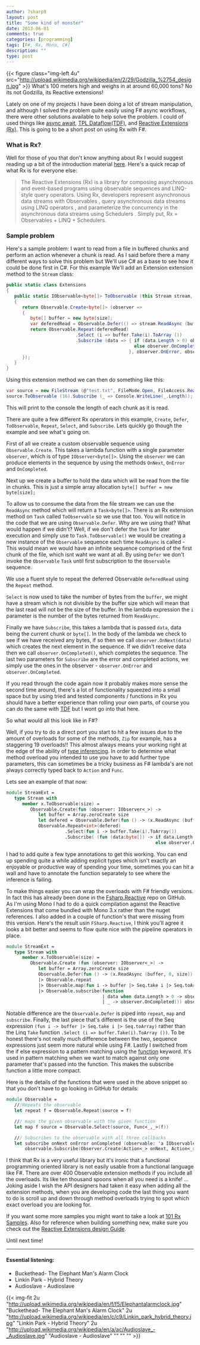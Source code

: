 ```yaml
---
author: 7sharp9
layout: post
title: "Some kind of monster"
date: 2013-06-01
comments: true
categories: [programming]
tags: [F#, Rx, Mono, C#]
description: ""
type: post
---
```

{{< figure class="img-left 4u" src="http://upload.wikimedia.org/wikipedia/en/2/29/Godzilla_%2754_design.jpg" >}}
What's 100 meters high and weighs in at around 60,000 tons?   No its not Godzilla, its Reactive extensions!

Lately on one of my projects I have been doing a lot of stream manipulation, and although I solved the problem quite easily using F# async workflows, there were other solutions available to help solve the problem.  I could of used things like [async await][2], [TPL Dataflow(TDF)][3], and [Reactive Extensions (Rx)][4].  This is going to be a short post on using Rx with F#.  <!-- more -->
### What is Rx?

Well for those of you that don't know anything about Rx I would suggest reading up a bit of the introduction material [here][4].  Here's a quick recap of what Rx is for everyone else:
> The Reactive Extensions (Rx) is a library for composing asynchronous and event-based programs using observable sequences and LINQ-style query operators. Using Rx, developers represent asynchronous data streams with Observables , query asynchronous data streams using LINQ operators , and parameterize the concurrency in the asynchronous data streams using Schedulers . Simply put, Rx = Observables + LINQ + Schedulers.

### Sample problem
Here's a sample problem:  I want to read from a file in buffered chunks and perform an action whenever a chunk is read.  As I said before there a many different ways to solve this problem but We'll use C# as a base to see how it could be done first in C#.  For this example We'll add an Extension extension method to the `Stream` class:

```csharp
public static class Extensions
{
   public static IObservable<byte[]> ToObservable (this Stream stream, int size)
   {
      return Observable.Create<byte[]> (observer =>
      {
         byte[] buffer = new byte[size];
         var deferedRead = Observable.Defer(() => stream.ReadAsync (buffer, 0, size).ToObservable());
         return Observable.Repeat(deferedRead)
                          .Select (i => buffer.Take(i).ToArray ())
                          .Subscribe (data => { if (data.Length > 0) observer.OnNext (data);
                                                else observer.OnCompleted ();
                                              }, observer.OnError, observer.OnCompleted);
      });
   }
}
```

Using this extension method we can then do something like this:

```csharp
var source = new FileStream (@"test.txt", FileMode.Open, FileAccess.Read);
source.ToObservable (16).Subscribe (_ => Console.WriteLine(_.Length));
```

This will print to the console the length of each chunk as it is read.

There are quite a few different Rx operators in this example, `Create`, `Defer`, `ToObservable`, `Repeat`, `Select`, and `Subscribe`.  Lets quickly go though the example and see what's going on.

First of all we create a custom observable sequence using `Observable.Create`.  This takes a lambda function with a single parameter `observer`, which is of type `IObserver<byte[]>`.  Using the `observer` we can produce elements in the sequence by using the methods `OnNext`, `OnError` and `OnCompleted`.

Next up we create a buffer to hold the data which will be read from the file in chunks.  This is just a simple array allocation `byte[] buffer = new byte[size];`

To allow us to consume the data from the file stream we can use the `ReadAsync` method which will return a `Task<byte[]>`.  There is an Rx extension method on `Task` called `ToObservable` so we use that too.  You will notice in the code that we are using `Observable.Defer`.  Why are we using that?  What would happen if we didn't?  Well, if we don't defer the `Task` for later execution and simply use to `Task.ToObservable()` we would be creating a new instance of the `Observable` sequence each time `ReadAsync` is called - This would mean we would have an infinite sequence comprised of the first chunk of the file, which isnt waht we want at all.  By using `Defer` we don't invoke the `Observable` `Task` until first subscription to the `Observable` sequence.

We use a fluent style to repeat the deferred Observable `deferedRead` using the `Repeat` method.

`Select` is now used to take the number of bytes from the `buffer`, we might have a stream which is not divisible by the buffer size which will mean that the last read will not be the size of the buffer.  In the lambda expression the `i` parameter is the number of the bytes returned from `ReadAsync`.

Finally we have `Subscribe`, this takes a lambda that is passed `data`, data being the current chunk or `byte[]`.  In the body of the lambda we check to see if we have received any bytes, if so then we call `observer.OnNext(data)` which creates the next element in the sequence.  If we didn't receive data then we call `observer.OnCompleted()`, which completes the sequence.  The last two parameters for `Subscribe` are the error and completed actions, we simply use the ones in the observer - `observer.OnError` and `observer.OnCompleted`.

If you read through the code again now it probably makes more sense the second time around, there's a lot of functionality squeezed into a small space but by using tried and tested components / functions in Rx you should have a better experience than rolling your own parts, of course you can do the same with [TDF][3] but I wont go into that here.

So what would all this look like in F#?

Well, if you try to do a direct port you start to hit a few issues due to the amount of overloads for some of the methods, `Zip` for example, has a staggering 19 overloads!!   This almost always means your working right at the edge of the ability of [type inferencing][6].  In order to determine what method overload you intended to use you have to add further type parameters, this can sometimes be a tricky business as F# lambda's are not always correctly typed back to `Action` and `Func`.

Lets see an example of that now:

```fsharp
module StreamExt =
   type Stream with
      member x.ToObservable(size) =
         Observable.Create(fun (observer: IObserver<_>) ->
            let buffer = Array.zeroCreate size
            let defered = Observable.Defer(fun () -> (x.ReadAsync (buffer, 0, size)).ToObservable())
            Observable.Repeat<int>(defered)
                      .Select(fun i -> buffer.Take(i).ToArray())
                      .Subscribe( (fun (data:byte[]) -> if data.Length > 0 then observer.OnNext(data)
                                                        else observer.OnCompleted()), observer.OnError, observer.OnCompleted ))
```

I had to add quite a few type annotations to get this working.  You can end up spending quite a while adding explicit types which isn't exactly an enjoyable or productive way of spending your time, sometimes you can hit a wall and have to annotate the function separately to see where the inference is failing.

To make things easier you can wrap the overloads with F# friendly versions.  In fact this has already been done in the [Fsharp.Reactive][5] repo on GitHub.  As I'm using Mono I had to do a quick compilation against the Reactive Extensions that come bundled with Mono 3.x rather than the nuget references.  I also added in a couple of function's that were missing from this version.   Here's the result usin `FSharp.Reactive`, I think you'll agree it looks a bit better and seems to flow quite nice with the pipeline operators in place.

```fsharp
module StreamExt =
   type Stream with
      member x.ToObservable(size) =
         Observable.Create (fun (observer: IObserver<_>) ->
            let buffer = Array.zeroCreate size
            Observable.Defer(fun () -> (x.ReadAsync (buffer, 0, size)).ToObservable())
            |> Observable.repeat
            |> Observable.map(fun i -> buffer |> Seq.take i |> Seq.toArray)
            |> Observable.subscribe(function
                                    | data when data.Length > 0 -> observer.OnNext(data)
                                    | _ -> observer.OnCompleted()) observer.OnError observer.OnCompleted)
```

Notable difference are the `Observable.Defer` is piped into `repeat`, `map` and `subscribe`.  Finally, the last piece that's different is the use of the Seq expression `(fun i -> buffer |> Seq.take i |> Seq.toArray)`  rather than the Linq `Take` function `.Select (i => buffer.Take(i).ToArray ())`.  To be honest there's not really much difference between the two, sequence expressions just seem more natural while using F#.  Lastly I switched from the if else expression to a pattern matching using the [function][7] keyword.  It's used in pattern matching when we want to match against only one parameter that's passed into the function.  This makes the subscribe function a little more compact.

Here is the details of the functions that were used in the above snippet so that you don't have to go looking in GitHub for details:
```fsharp
module Observable =
   ///Repeats the observable
   let repeat f = Observable.Repeat(source = f)

   /// maps the given observable with the given function
   let map f source = Observable.Select(source, Func<_,_>(f))

   /// Subscribes to the observable with all three callbacks
   let subscribe onNext onError onCompleted (observable: 'a IObservable) =
       observable.Subscribe(Observer.Create(Action<_> onNext, Action<_> onError, Action onCompleted))
```

I think that Rx is a very useful library but it's ironic that a functional programming oriented library is not easily usable from a functional language like F#.   There are over 400 Observable extension methods if you include all the overloads.  Its like ten thousand spoons when all you need is a knife! ...  Joking aside I wish the API designers had taken it easy when adding all the extension methods, when you are developing code the last thing you want to do is scroll up and down through method overloads trying to spot which exact overload you are looking for.

If you want some more samples you might want to take a look at [101 Rx Samples][0].  Also for reference when building something new, make sure you check out the [Reactive Extensions design Guide][1].  

Until next time!  

* * *
#### Essential listening:
*   Buckethead- The Elephant Man's Alarm Clock
*   Linkin Park - Hybrid Theory
*   Audioslave - Audioslave  
  
  {{< img-fit
    2u "http://upload.wikimedia.org/wikipedia/en/f/f5/Elephantalarmclock.jpg" "Buckethead- The Elephant Man's Alarm Clock"
    2u "http://upload.wikimedia.org/wikipedia/en/c/c9/Linkin_park_hybrid_theory.jpg"  "Linkin Park - Hybrid Theory"
    2u "http://upload.wikimedia.org/wikipedia/en/a/ac/Audioslave_-_Audioslave.jpg" "Audioslave - Audioslave" "" "" "" >}}

[0]: http://rxwiki.wikidot.com/101samples
[1]: http://go.microsoft.com/fwlink/?LinkID=205219
[2]: http://msdn.microsoft.com/en-us/library/vstudio/hh191443.aspx
[3]: http://msdn.microsoft.com/en-us/library/hh228603.aspx
[4]: http://rx.codeplex.com
[5]: https://github.com/fsharp/FSharp.Reactive
[6]: http://stackoverflow.com/a/501356/607275
[7]: http://msdn.microsoft.com/en-us/library/dd233242.aspx
